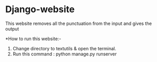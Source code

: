 # Django-website
This website removes all the punctuation from the input and gives the output

*How to run this website:-
1) Change directory to textutils & open the terminal.
2) Run this command : python manage.py runserver
